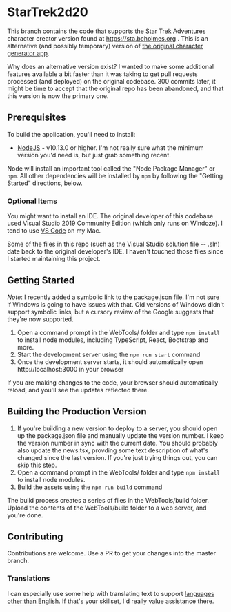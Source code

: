 # StarTrek2d20

This branch contains the code that supports the Star Trek Adventures character creator version found at
https://sta.bcholmes.org . This is an alternative (and possibly temporary) version of [the original character
generator app](https://sta.modiphiusapps.hostinguk.org/).

Why does an alternative version exist? I wanted to make some additional features available a bit faster
than it was taking to get pull requests processed (and deployed) on the original codebase. 300 commits
later, it might be time to accept that the original repo has been abandoned, and that this version
is now the primary one.

## Prerequisites

To build the application, you'll need to install:

- [NodeJS](https://nodejs.org/en/) - v10.13.0 or higher. I'm not really sure what the minimum version you'd
  need is, but just grab something recent.

Node will install an important tool called the "Node Package Manager" or `npm`. All other dependencies will
be installed by `npm` by following the "Getting Started" directions, below.

### Optional Items

You might want to install an IDE. The original developer of this codebase used Visual Studio 2019
Community Edition (which only runs on Windoze). I tend to use [VS Code](https://code.visualstudio.com/)
on my Mac.

Some of the files in this repo (such as the Visual Studio solution file -- .sln) date back to the
original developer's IDE. I haven't touched those files since I started maintaining this project.

## Getting Started

*Note*: I recently added a symbolic link to the package.json file. I'm not sure if Windows is going
to have issues with that. Old versions of Windows didn't support symbolic links, but a cursory review
of the Google suggests that they're now supported.

1. Open a command prompt in the WebTools/ folder and type ```npm install``` to install node modules,
   including TypeScript, React, Bootstrap and more.
2. Start the development server using the ```npm run start``` command
3. Once the development server starts, it should automatically open http://localhost:3000 in your browser

If you are making changes to the code, your browser should automatically reload, and you'll see the updates
reflected there.

## Building the Production Version

1. If you're building a new version to deploy to a server, you should open up the package.json file and
   manually update the version number. I keep the version number in sync with
   the current date. You should probably also update the news.tsx, provding some text description of
   what's changed since the last version. If you're just trying things out, you can skip this step.
2. Open a command prompt in the WebTools/ folder and type ```npm install``` to install node modules.
3. Build the assets using the ```npm run build``` command

The build process creates a series of files in the WebTools/build folder. Upload the contents of the
WebTools/build folder to a web server, and you're done.

## Contributing
Contributions are welcome. Use a PR to get your changes into the master branch.

### Translations
I can especially use some help with translating text to support
[languages other than English](./translation/README.md). If that's your skillset,
I'd really value assistance there.
